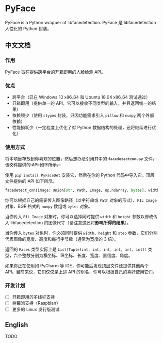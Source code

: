 # PyFace
PyFace is a Python wrapper of libfacedetection. PyFace 是 libfacedetection 人性化的 Python 封装。

## 中文文档

### 作用

PyFace 旨在提供跨平台的开箱即用的人脸检测 API。

### 优点

- 跨平台（已在 Windows 10 x86_64 和 Ubuntu 18.04 x86_64 测试通过）
- 开箱即用（提供单一的 API，它可以接收不同类型的输入，并且返回统一的结果）
- 依赖项少（使用 `ctypes` 封装，只因功能需求引入 `pillow` 和 `numpy` 两个外部依赖）
- 性能损耗少（一定程度上优化了对 Python 数据结构的处理，还将继续进行优化）

### 使用方式

<del>将本项目存放到你喜欢的位置，然后想办法引用其中的 `facedetectcnn.py` 文件，该文件提供的 API 如下所示。</del>

使用 `pip install PyFaceDet` 安装它，然后在你的 Python 代码中导入它。顶层文件提供的 API 如下所示。

```python
facedetect_cnn(image: Union[str, Path, Image, np.ndarray, bytes], width: int = 0, height: int = 0, step: int = 0) -> Faces
```

你可以根据自己的需要传入图像路径（以字符串或 `Path` 对象的形式）、`PIL Image` 对象、BGR 格式的 `numpy` 数组或 `bytes` 对象。

当你传入 `PIL Image` 对象时，你可以选择同时提供 `width` 和 `height` 参数以修改传入 libfacedetection 的图像尺寸（请注意这还将**影响所得的结果**）。

当你传入 `bytes` 对象时，你必须同时提供 `width`、`height` 和 `step` 参数，它们分别代表图像的宽度、高度和每行字节数（通常为宽度的 3 倍）。

返回的 `Faces` 类型实际上是 `List[Tuple[int, int, int, int, int, int]]` 类型，六个整数分别为横坐标、纵坐标、长度、宽度、置信度、角度。

如果你正在使用如 PyCharm 等 IDE，你可能后发现顶层文件还提供其他两个 API。目前来说，它们仅仅是上述 API 的别名，你可以根据自己的喜好使用它们。

### 开发计划

- [ ] 开箱即用的多线程支持
- [ ] 树莓派支持（Raspbian）
- [ ] 更多的 Linux 发行版测试

## English

TODO
